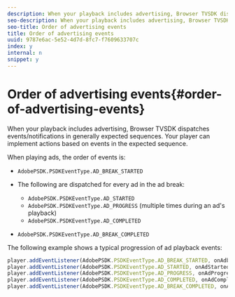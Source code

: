 ```yaml
---
description: When your playback includes advertising, Browser TVSDK dispatches events/notifications in generally expected sequences. Your player can implement actions based on events in the expected sequence.
seo-description: When your playback includes advertising, Browser TVSDK dispatches events/notifications in generally expected sequences. Your player can implement actions based on events in the expected sequence.
seo-title: Order of advertising events
title: Order of advertising events
uuid: 9787e6ac-5e52-4d7d-8fc7-f7609633707c
index: y
internal: n
snippet: y
---
```


# Order of advertising events{#order-of-advertising-events}

When your playback includes advertising, Browser TVSDK dispatches events/notifications in generally expected sequences. Your player can implement actions based on events in the expected sequence.

<a id="section_69E3CCBC57BB48399799876E83908348"></a>

When playing ads, the order of events is:

* `AdobePSDK.PSDKEventType.AD_BREAK_STARTED` 
* The following are dispatched for every ad in the ad break:

    * `AdobePSDK.PSDKEventType.AD_STARTED` 
    * `AdobePSDK.PSDKEventType.AD_PROGRESS` (multiple times during an ad's playback) 
    * `AdobePSDK.PSDKEventType.AD_COMPLETED`

* `AdobePSDK.PSDKEventType.AD_BREAK_COMPLETED`

The following example shows a typical progression of ad playback events:

```js
player.addEventListener(AdobePSDK.PSDKEventType.AD_BREAK_STARTED, onAdbreakStarted); 
player.addEventListener(AdobePSDK.PSDKEventType.AD_STARTED, onAdStarted); 
player.addEventListener(AdobePSDK.PSDKEventType.AD_PROGRESS, onAdProgress); 
player.addEventListener(AdobePSDK.PSDKEventType.AD_COMPLETED, onAdCompleted); 
player.addEventListener(AdobePSDK.PSDKEventType.AD_BREAK_COMPLETED, onAdbreakCompleted);
```

